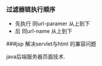 ### 过滤器链执行顺序 ###
-	先执行 同url-paramer   从上到下
-	后 同url-name 从上到下

###jsp
解决servlet与html 的兼容问题

java后端服务器页面技术.

